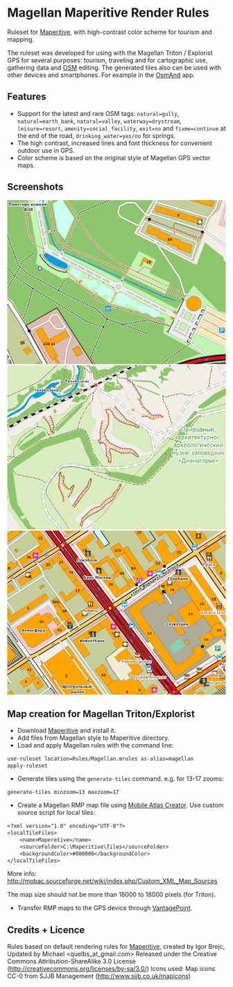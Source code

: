 # Magellan Maperitive Render Rules

Ruleset for [Maperitive](http://maperitive.net/), with high-contrast color scheme for tourism and mapping.

The ruleset was developed for using with the Magellan Triton / Explorist GPS for several purposes: tourism, traveling and for cartographic use, gathering data and [OSM](http://www.openstreetmap.org/) editing. The generated tiles also can be used with other devices and smartphones. For example in the [OsmAnd](http://osmand.net/) app.

## Features

* Support for the latest and rare OSM tags: `natural=gully`, `natural=earth_bank`, `natural=valley`, `waterway=drystream`, `leisure=resort`, `amenity=social_facility`, `exit=no` and `fixme=continue` at the end of the road, `drinking_water=yes/no` for springs.
* The high contrast, increased lines and font thickness for convenient outdoor use in GPS.
* Color scheme is based on the original style of Magellan GPS vector maps.

## Screenshots

![A](/Screenshots/a.png?raw=true)
![B](/Screenshots/b.png?raw=true)
![C](/Screenshots/c.png?raw=true)

## Map creation for Magellan Triton/Explorist

* Download [Maperitive](http://maperitive.net) and install it.
* Add files from Magellan style to Maperitive directory.
* Load and apply Magellan rules with the command line:

```
use-ruleset location=Rules/Magellan.mrules as-alias=magellan
apply-ruleset
```

* Generate tiles using the `generate-tiles` command. e.g. for 13-17 zooms:
```
generate-tiles minzoom=13 maxzoom=17
```

* Create a Magellan RMP map file using [Mobile Atlas Creator](http://mobac.sourceforge.net/). Use custom source script for local tiles:

```
<?xml version="1.0" encoding="UTF-8"?>
<localTileFiles>
	<name>Maperetive</name>
	<sourceFolder>C:\Maperitive\Tiles</sourceFolder>
	<backgroundColor>#000000</backgroundColor>
</localTileFiles>
```

More info: http://mobac.sourceforge.net/wiki/index.php/Custom_XML_Map_Sources

The map size should not be more than 18000 to 18000 pixels (for Triton).

* Transfer RMP maps to the GPS device through [VantagePoint](http://www.magellangps.com/Store/VantagePoint_Software/VantagePoint).

## Credits + Licence

Rules based on default rendering rules for [Maperitive](http://maperitive.net), created by Igor Brejc, Updated by Michael <quelbs_at_gmail.com>
Released under the Creative Commons Attribution-ShareAlike 3.0 License (http://creativecommons.org/licenses/by-sa/3.0/)
Icons used: Map icons CC-0 from SJJB Management (http://www.sjjb.co.uk/mapicons)
